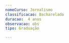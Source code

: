 ```yaml
---
nomeCurso: Jornalismo
classificacao: Bacharelado 
duracao:  4 anos
observacao: obs
tipo: Graduação 

---
```


